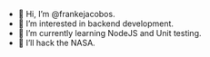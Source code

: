 - 👋 Hi, I’m @frankejacobos.
- 👀 I’m interested in backend development.
- 🌱 I’m currently learning NodeJS and Unit testing.
- 💞️ I’ll hack the NASA.

<!---
frankejacobos/frankejacobos is a ✨ special ✨ repository because its `README.md` (this file) appears on your GitHub profile.
You can click the Preview link to take a look at your changes.
--->
